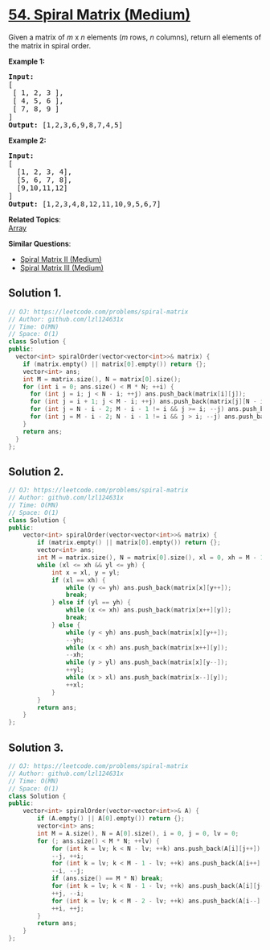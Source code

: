 # [54. Spiral Matrix (Medium)](https://leetcode.com/problems/spiral-matrix/solution/)

<p>Given a matrix of <em>m</em> x <em>n</em> elements (<em>m</em> rows, <em>n</em> columns), return all elements of the matrix in spiral order.</p>

<p><strong>Example 1:</strong></p>

<pre><strong>Input:</strong>
[
 [ 1, 2, 3 ],
 [ 4, 5, 6 ],
 [ 7, 8, 9 ]
]
<strong>Output:</strong> [1,2,3,6,9,8,7,4,5]
</pre>

<p><strong>Example 2:</strong></p>
<pre><strong>Input:</strong>
[
  [1, 2, 3, 4],
  [5, 6, 7, 8],
  [9,10,11,12]
]
<strong>Output:</strong> [1,2,3,4,8,12,11,10,9,5,6,7]
</pre>

**Related Topics**:  
[Array](https://leetcode.com/tag/array/)

**Similar Questions**:
* [Spiral Matrix II (Medium)](https://leetcode.com/problems/spiral-matrix-ii/)
* [Spiral Matrix III (Medium)](https://leetcode.com/problems/spiral-matrix-iii/)

## Solution 1.

```cpp
// OJ: https://leetcode.com/problems/spiral-matrix
// Author: github.com/lzl124631x
// Time: O(MN)
// Space: O(1)
class Solution {
public:
  vector<int> spiralOrder(vector<vector<int>>& matrix) {
    if (matrix.empty() || matrix[0].empty()) return {};
    vector<int> ans;
    int M = matrix.size(), N = matrix[0].size();
    for (int i = 0; ans.size() < M * N; ++i) {
      for (int j = i; j < N - i; ++j) ans.push_back(matrix[i][j]);
      for (int j = i + 1; j < M - i; ++j) ans.push_back(matrix[j][N - i - 1]);
      for (int j = N - i - 2; M - i - 1 != i && j >= i; --j) ans.push_back(matrix[M - i - 1][j]);
      for (int j = M - i - 2; N - i - 1 != i && j > i; --j) ans.push_back(matrix[j][i]);
    }
    return ans;
  }
};
```

## Solution 2.

```cpp
// OJ: https://leetcode.com/problems/spiral-matrix
// Author: github.com/lzl124631x
// Time: O(MN)
// Space: O(1)
class Solution {
public:
    vector<int> spiralOrder(vector<vector<int>>& matrix) {
        if (matrix.empty() || matrix[0].empty()) return {};
        vector<int> ans;
        int M = matrix.size(), N = matrix[0].size(), xl = 0, xh = M - 1, yl = 0, yh = N - 1;
        while (xl <= xh && yl <= yh) {
            int x = xl, y = yl;
            if (xl == xh) {
                while (y <= yh) ans.push_back(matrix[x][y++]);
                break;
            } else if (yl == yh) {
                while (x <= xh) ans.push_back(matrix[x++][y]);
                break;
            } else {
                while (y < yh) ans.push_back(matrix[x][y++]);
                --yh;
                while (x < xh) ans.push_back(matrix[x++][y]);
                --xh;
                while (y > yl) ans.push_back(matrix[x][y--]);
                ++yl;
                while (x > xl) ans.push_back(matrix[x--][y]);
                ++xl;
            }
        }
        return ans;
    }
};
```

## Solution 3.

```cpp
// OJ: https://leetcode.com/problems/spiral-matrix
// Author: github.com/lzl124631x
// Time: O(MN)
// Space: O(1)
class Solution {
public:
    vector<int> spiralOrder(vector<vector<int>>& A) {
        if (A.empty() || A[0].empty()) return {};
        vector<int> ans;
        int M = A.size(), N = A[0].size(), i = 0, j = 0, lv = 0;
        for (; ans.size() < M * N; ++lv) {
            for (int k = lv; k < N - lv; ++k) ans.push_back(A[i][j++]);
            --j, ++i;
            for (int k = lv; k < M - 1 - lv; ++k) ans.push_back(A[i++][j]);
            --i, --j;
            if (ans.size() == M * N) break;
            for (int k = lv; k < N - 1 - lv; ++k) ans.push_back(A[i][j--]);
            ++j, --i;
            for (int k = lv; k < M - 2 - lv; ++k) ans.push_back(A[i--][j]);
            ++i, ++j;
        }
        return ans;
    }
};
```